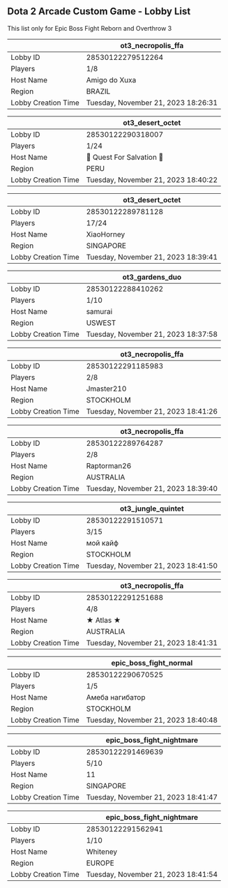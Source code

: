 ## Dota 2 Arcade Custom Game - Lobby List

This list only for Epic Boss Fight Reborn and Overthrow 3

|  | ot3_necropolis_ffa |
| ------ | ------ |
| Lobby ID | 28530122279512264 |
| Players | 1/8 |
| Host Name | Amigo do Xuxa |
| Region | BRAZIL |
| Lobby Creation Time | Tuesday, November 21, 2023 18:26:31 |


|  | ot3_desert_octet |
| ------ | ------ |
| Lobby ID | 28530122290318007 |
| Players | 1/24 |
| Host Name |  Quest For Salvation  |
| Region | PERU |
| Lobby Creation Time | Tuesday, November 21, 2023 18:40:22 |


|  | ot3_desert_octet |
| ------ | ------ |
| Lobby ID | 28530122289781128 |
| Players | 17/24 |
| Host Name | XiaoHorney |
| Region | SINGAPORE |
| Lobby Creation Time | Tuesday, November 21, 2023 18:39:41 |


|  | ot3_gardens_duo |
| ------ | ------ |
| Lobby ID | 28530122288410262 |
| Players | 1/10 |
| Host Name | samurai |
| Region | USWEST |
| Lobby Creation Time | Tuesday, November 21, 2023 18:37:58 |


|  | ot3_necropolis_ffa |
| ------ | ------ |
| Lobby ID | 28530122291185983 |
| Players | 2/8 |
| Host Name | Jmaster210 |
| Region | STOCKHOLM |
| Lobby Creation Time | Tuesday, November 21, 2023 18:41:26 |


|  | ot3_necropolis_ffa |
| ------ | ------ |
| Lobby ID | 28530122289764287 |
| Players | 2/8 |
| Host Name | Raptorman26 |
| Region | AUSTRALIA |
| Lobby Creation Time | Tuesday, November 21, 2023 18:39:40 |


|  | ot3_jungle_quintet |
| ------ | ------ |
| Lobby ID | 28530122291510571 |
| Players | 3/15 |
| Host Name | мой кайф |
| Region | STOCKHOLM |
| Lobby Creation Time | Tuesday, November 21, 2023 18:41:50 |


|  | ot3_necropolis_ffa |
| ------ | ------ |
| Lobby ID | 28530122291251688 |
| Players | 4/8 |
| Host Name | ★ Atlas ★ |
| Region | AUSTRALIA |
| Lobby Creation Time | Tuesday, November 21, 2023 18:41:31 |


|  | epic_boss_fight_normal |
| ------ | ------ |
| Lobby ID | 28530122290670525 |
| Players | 1/5 |
| Host Name | Амеба нагибатор |
| Region | STOCKHOLM |
| Lobby Creation Time | Tuesday, November 21, 2023 18:40:48 |


|  | epic_boss_fight_nightmare |
| ------ | ------ |
| Lobby ID | 28530122291469639 |
| Players | 5/10 |
| Host Name | 11 |
| Region | SINGAPORE |
| Lobby Creation Time | Tuesday, November 21, 2023 18:41:47 |


|  | epic_boss_fight_nightmare |
| ------ | ------ |
| Lobby ID | 28530122291562941 |
| Players | 1/10 |
| Host Name | Whiteney |
| Region | EUROPE |
| Lobby Creation Time | Tuesday, November 21, 2023 18:41:54 |


